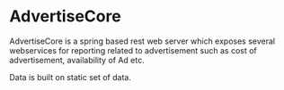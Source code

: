 # AdvertiseCore

AdvertiseCore is a spring based rest web server which exposes several webservices for reporting related to advertisement such as cost of advertisement, availability of Ad etc.

Data is built on static set of data.
